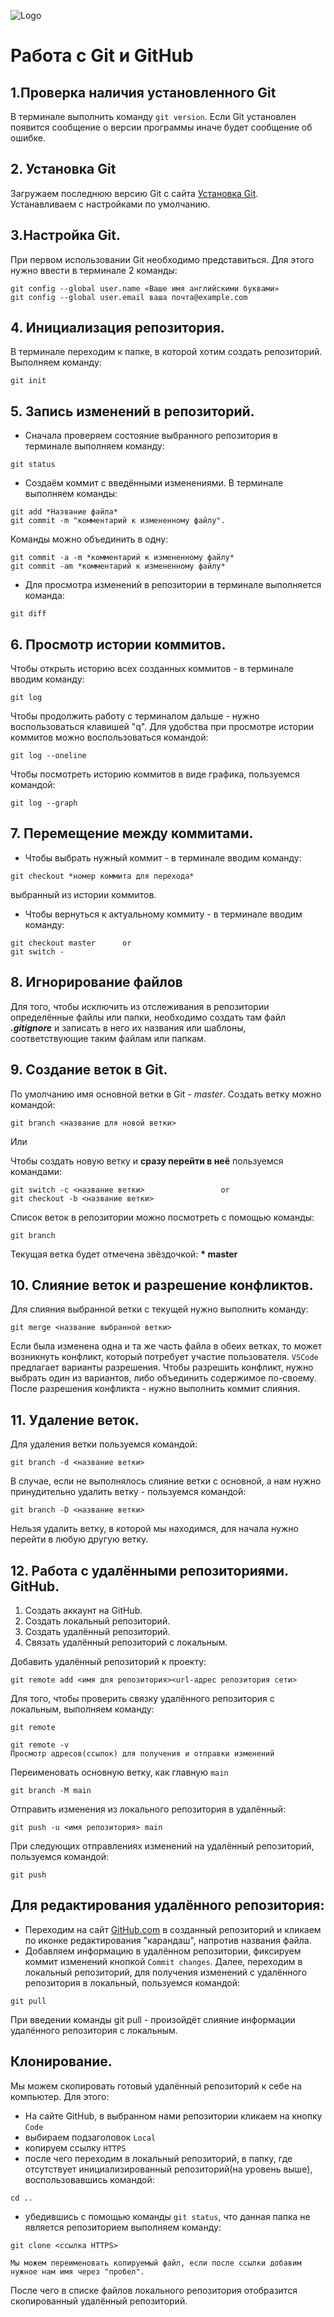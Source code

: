 ![Logo](Git-Logo-1788C.png)
# Работа с Git и GitHub
## 1.Проверка наличия установленного Git
В терминале выполнить команду `git version`.
Если Git установлен появится сообщение о версии программы иначе будет сообщение об ошибке.
## 2. Установка Git
Загружаем последнюю версию Git с сайта [Установка Git](https://git-scm.com/downloads).
Устанавливаем с настройками по умолчанию.
## 3.Настройка Git.
При первом использовании Git необходимо представиться.
Для этого нужно ввести в терминале 2 команды:
```
git config --global user.name «Ваше имя английскими буквами»
git config --global user.email ваша почта@example.com
```

## 4. Инициализация репозитория.
В терминале переходим к папке, в которой хотим создать репозиторий. Выполняем команду:
```
git init
```
## 5. Запись изменений в репозиторий.
* Сначала проверяем состояние выбранного репозитория в терминале выполняем команду: 
```
git status
```
* Создаём коммит с введёнными изменениями. В терминале выполняем команды:
```
git add *Название файла*
git commit -m "комментарий к измененному файлу".
```
Команды можно объединить в одну:
```
git commit -a -m *комментарий к измененному файлу*
git commit -am *комментарий к измененному файлу*
```
* Для просмотра изменений в репозитории в терминале выполняется команда:
```
git diff
```
## 6. Просмотр истории коммитов.
Чтобы открыть историю всех созданных коммитов - в терминале вводим команду:
```
git log
```
Чтобы продолжить работу с терминалом дальше - нужно воспользоваться клавишей "q".
Для удобства при просмотре истории коммитов можно воспользоваться командой:
```
git log --oneline
```
Чтобы посмотреть историю коммитов в виде графика, пользуемся командой:
```
git log --graph
```
## 7. Перемещение между коммитами.
* Чтобы выбрать нужный коммит - в терминале вводим команду:
```
git checkout *номер коммита для перехода* 
```
выбранный из истории коммитов.
* Чтобы вернуться к актуальному коммиту - в терминале вводим команду:
```
git checkout master      or
git switch -
```

## 8. Игнорирование файлов
Для того, чтобы исключить из отслеживания в репозитории определённые файлы или папки, необходимо создать там файл ***.gitignore*** и записать в него их названия или шаблоны, соответствующие таким файлам или папкам.

## 9. Создание веток в Git.
По умолчанию имя основной ветки в Git - *master*.
Создать ветку можно командой: 
```
git branch <название для новой ветки>
```
Или

Чтобы создать новую ветку и **сразу перейти в неё** пользуемся командами:
```
git switch -c <название ветки>                 or
git checkout -b <название ветки>
```
Список веток в репозитории можно посмотреть с помощью команды:
```
git branch
```
Текущая ветка будет отмечена звёздочкой: __* master__
## 10. Слияние веток и разрешение конфликтов.
Для слияния выбранной ветки с текущей нужно выполнить команду:
```
git merge <название выбранной ветки>
```
Если была изменена одна и та же часть файла в обеих ветках, то может возникнуть конфликт, который потребует участие пользователя.
`VSCode` предлагает варианты разрешения.
Чтобы разрешить конфликт, нужно выбрать один из вариантов, либо объединить содержимое по-своему.
После разрешения конфликта - нужно выполнить коммит слияния.
## 11. Удаление веток.
Для удаления ветки пользуемся командой:
```
git branch -d <название ветки>
```
В случае, если не выполнялось слияние ветки с основной, а нам нужно принудительно удалить ветку - пользуемся командой:
```
git branch -D <название ветки>
```
Нельзя удалить ветку, в которой мы находимся, для начала нужно перейти в любую другую ветку.
## 12. Работа с удалёнными репозиториями. GitHub.
1. Создать аккаунт на GitHub.
2. Создать локальный репозиторий.
3. Создать удалённый репозиторий.
4. Связать удалённый репозиторий с локальным.

Добавить удалённый репозиторий к проекту:
```
git remote add <имя для репозитория><url-адрес репозитория сети>
```
Для того, чтобы проверить связку удалённого репозитория с локальным, выполняем команду:
```
git remote

git remote -v
Просмотр адресов(ссылок) для получения и отправки изменений
```
Переименовать основную ветку, как главную `main`
```
git branch -M main
```
Отправить изменения из локального репозитория в удалённый:
```
git push -u <имя репозитория> main
```
При следующих отправлениях изменений на удалённый репозиторий, пользуемся командой:
```
git push
```
## Для редактирования удалённого репозитория:
 * Переходим на сайт [GitHub.com](https://github.com/) в созданный репозиторий и кликаем по иконке редактирования "карандаш", напротив названия файла.
* Добавляем информацию в удалённом репозитории, фиксируем коммит изменений кнопкой `Commit changes`.
Далее, переходим в локальный репозиторий, для получения изменений с удалённого репозитория в локальный, пользуемся командой:
```
git pull
```
При введении команды git pull - произойдёт слияние информации удалённого репозитория с локальным.
## Клонирование.
Мы можем скопировать готовый удалённый репозиторий к себе на компьютер. Для этого:
* На сайте GitHub, в выбранном нами репозитории кликаем на кнопку `Code`
* выбираем подзаголовок `Local`
* копируем ссылку `HTTPS`
* после чего переходим в локальный репозиторий, в папку, где отсутствует инициализированный репозиторий(на уровень выше), воспользовавшись командой:
```
cd ..
```
* убедившись с помощью команды `git status`, что данная папка не является репозиторием выполняем команду:
```
git clone <ссылка HTTPS>

Мы можем переименовать копируемый файл, если после ссылки добавим нужное нам имя через "пробел".
```
После чего в списке файлов локального репозитория отобразится скопированный удалённый репозиторий.